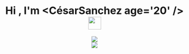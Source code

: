<h1 align="center"><b>Hi , I'm &lt;CésarSanchez age='20' /&gt; </b><img src="https://media.giphy.com/media/hvRJCLFzcasrR4ia7z/giphy.gif" width="35"></h1>
<div align="center">
    <img src="https://readme-typing-svg.herokuapp.com/?font=Time+New+Roman&size=25&center=true&vCenter=true&width=700&height=50&duration=2800&lines=Systems+engineering+student📝;+Front-end+developer👨‍💻;+Back-end+developer👨‍💻;&color=f50" />
</div>
<!--<img src="https://user-images.githubusercontent.com/73097560/115834477-dbab4500-a447-11eb-908a-139a6edaec5c.gif"><br><br>-->

<div align="center">
    <img src="https://i.redd.it/1d11s820dgm91.gif"/>
</div>
<!--
**Cesar-Sanchez-DEV/Cesar-Sanchez-DEV** is a ✨ _special_ ✨ repository because its `README.md` (this file) appears on your GitHub profile.

Here are some ideas to get you started:

- 🔭 I’m currently working on ...
- 🌱 I’m currently learning ...
- 👯 I’m looking to collaborate on ...
- 🤔 I’m looking for help with ...
- 💬 Ask me about ...
- 📫 How to reach me: ...
- 😄 Pronouns: ...
- ⚡ Fun fact: ...
-->
